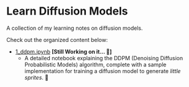 # Learn Diffusion Models

A collection of my learning notes on diffusion models.

Check out the organized content below:

- [1_ddpm.ipynb](https://github.com/q1ngyM/Learn_Diffusion_Models/blob/main/1_ddpm.ipynb) **[Still Working on it... 🔧]**
  - A detailed notebook explaining the DDPM (Denoising Diffusion Probabilistic Models) algorithm, complete with a sample implementation for training a diffusion model to generate *little sprites*. 🧝‍
